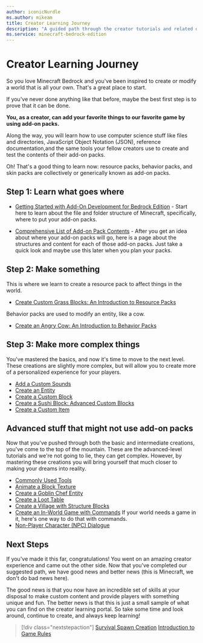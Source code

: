 ```yaml
---
author: iconicNurdle
ms.author: mikeam
title: Creator Learning Journey
description: "A guided path through the creator tutorials and related documentation"
ms.service: minecraft-bedrock-edition
---
```


# Creator Learning Journey

So you love Minecraft Bedrock and you've been inspired to create or modify a world that is all your own. That's a great place to start.

If you've never done anything like that before, maybe the best first step is to prove that it can be done.

**You, as a creator, can add your favorite things to our favorite game by using add-on packs.**

Along the way, you will learn how to use computer science stuff like files and directories, JavaScript Object Notation (JSON), reference documentation,and the same tools your fellow creators use to create and test the contents of their add-on packs.

Oh! That's a good thing to learn now: resource packs, behavior packs, and skin packs are collectively or generically known as add-on packs.

## Step 1: Learn what goes where

- [Getting Started with Add-On Development for Bedrock Edition](GettingStarted.md) - Start here to learn about the file and folder structure of Minecraft, specifically, where to put your add-on packs.

- [Comprehensive List of Add-on Pack Contents](ComprehensivePackContents.md) - After you get an idea about where your add-on packs will go, here is a page about the structures and content for each of those add-on packs.
Just take a quick look and maybe use this later when you plan your packs.

## Step 2: Make something

This is where we learn to create a resource pack to affect things in the world.

- [Create Custom Grass Blocks: An Introduction to Resource Packs](ResourcePack.md)

Behavior packs are used to modify an entity, like a cow.
- [Create an Angry Cow: An Introduction to Behavior Packs](BehaviorPack.md)

## Step 3: Make more complex things

You've mastered the basics, and now it's time to move to the next level. These creations are slightly more complex, but will allow you to create more of a personalized experience for your players.

- [Add a Custom Sounds](AddCustomSounds.md)
- [Create an Entity](IntroductionToAddEntity.md)
- [Create a Custom Block](AddCustomDieBlock.md)
- [Create a Sushi Block: Advanced Custom Blocks](AdvancedCustomBlocks.md)
- [Create a Custom Item](AddCustomItems.md)

## Advanced stuff that might not use add-on packs

Now that you've pushed through both the basic and intermediate creations, you've come to the top of the mountain. These are the advanced-level tutorials and we're not going to lie, they can get complex. However, by mastering these creations you will bring yourself that much closer to making your dreams into reality.

- [Commonly Used Tools](CommonlyUsedTools.md)
- [Animate a Block Texture](CreateAnimatedBlockTexture.md)
- [Create a Goblin Chef Entity](MakerSeriesMakingTheGoblinChef.md)
- [Create a Loot Table](CreateLootTable.md)
- [Create a Village with Structure Blocks](StructureBlocksTutorial.md)
- [Create an In-World Game with Commands](CreateAnInWorldGame.md) If your world needs a game in it, here's one way to do that with commands.
- [Non-Player Character (NPC) Dialogue](NPCDialogue.md)

## Next Steps

If you've made it this far, congratulations! You went on an amazing creator experience and came out the other side. Now that you've completed our suggested path, we have good news and better news (this is Minecraft, we don't do bad news here).

The good news is that you now have an incredible set of skills at your disposal to make custom content and provide players with something unique and fun. The better news is that this is just a small sample of what you can find on the creator learning portal. So take some time and look around, continue to create, and always keep learning!

> [!div class="nextstepaction"]
> [Survival Spawn Creation](SurvivalSpawnCreation.md)
> [Introduction to Game Rules](IntroductionToGamerules.md)

